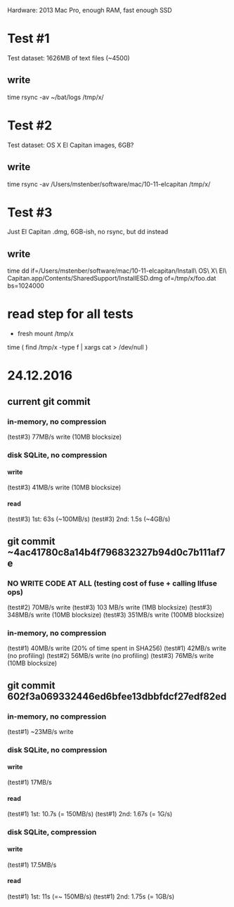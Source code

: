 Hardware: 2013 Mac Pro, enough RAM, fast enough SSD

# Test #1

Test dataset: 1626MB of text files (~4500)

## write

time rsync -av ~/bat/logs /tmp/x/

# Test #2

Test dataset: OS X El Capitan images, 6GB?

## write

time rsync -av /Users/mstenber/software/mac/10-11-elcapitan /tmp/x/

# Test #3

Just El Capitan .dmg, 6GB-ish, no rsync, but dd instead

## write

time dd if=/Users/mstenber/software/mac/10-11-elcapitan/Install\ OS\ X\ El\ Capitan.app/Contents/SharedSupport/InstallESD.dmg of=/tmp/x/foo.dat bs=1024000

# read step for all tests

- fresh mount /tmp/x

time ( find /tmp/x -type f | xargs cat > /dev/null )

# 24.12.2016

## current git commit

### in-memory, no compression

(test#3) 77MB/s write (10MB blocksize)

### disk SQLite, no compression

#### write

(test#3) 41MB/s write (10MB blocksize)

#### read

(test#3) 1st: 63s (~100MB/s)
(test#3) 2nd: 1.5s (~4GB/s)


## git commit ~4ac41780c8a14b4f796832327b94d0c7b111af7e

### NO WRITE CODE AT ALL (testing cost of fuse + calling llfuse ops)

(test#2) 70MB/s write
(test#3) 103 MB/s write (1MB blocksize)
(test#3) 348MB/s write (10MB blocksize)
(test#3) 351MB/s write (100MB blocksize)

### in-memory, no compression

(test#1) 40MB/s write (20% of time spent in SHA256)
(test#1) 42MB/s write (no profiling)
(test#2) 56MB/s write (no profiling)
(test#3) 76MB/s write (10MB blocksize)

## git commit 602f3a069332446ed6bfee13dbbfdcf27edf82ed

### in-memory, no compression

(test#1) ~23MB/s write

### disk SQLite, no compression

#### write

(test#1) 17MB/s

#### read

(test#1) 1st: 10.7s (= 150MB/s)
(test#1) 2nd: 1.67s (= 1G/s)


### disk SQLite, compression

#### write

(test#1) 17.5MB/s

#### read

(test#1) 1st: 11s (=~ 150MB/s)
(test#1) 2nd: 1.75s (= 1GB/s)
